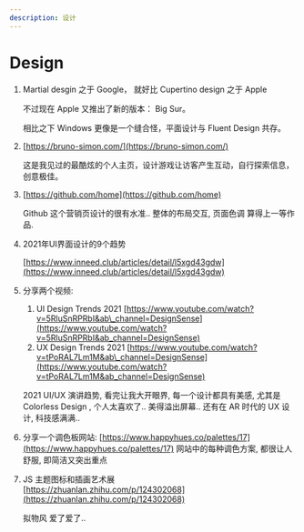 ```yaml
---
description: 设计
---
```


# Design

1. Martial desgin 之于 Google， 就好比 Cupertino design 之于 Apple

   不过现在 Apple 又推出了新的版本： Big Sur。

   相比之下 Windows 更像是一个缝合怪，平面设计与 Fluent Design 共存。

2. [https://bruno-simon.com/](https://bruno-simon.com/)

   这是我见过的最酷炫的个人主页，设计游戏让访客产生互动，自行探索信息，创意极佳。

3. [https://github.com/home](https://github.com/home) 

   Github 这个营销页设计的很有水准.. 整体的布局交互, 页面色调 算得上一等作品.

4. 2021年UI界面设计的9个趋势

   [https://www.inneed.club/articles/detail/l5xgd43gdw](https://www.inneed.club/articles/detail/l5xgd43gdw)

5. 分享两个视频:

   1. UI Design Trends 2021 [https://www.youtube.com/watch?v=5RluSnRPRbI&ab\_channel=DesignSense](https://www.youtube.com/watch?v=5RluSnRPRbI&ab_channel=DesignSense)
   2. UX Design Trends 2021 [https://www.youtube.com/watch?v=tPoRAL7Lm1M&ab\_channel=DesignSense](https://www.youtube.com/watch?v=tPoRAL7Lm1M&ab_channel=DesignSense)

   2021 UI/UX 演讲趋势, 看完让我大开眼界, 每一个设计都具有美感, 尤其是 Colorless Design , 个人太喜欢了.. 美得溢出屏幕.. 还有在 AR 时代的 UX 设计, 科技感满满..

6. 分享一个调色板网站: [https://www.happyhues.co/palettes/17](https://www.happyhues.co/palettes/17)  网站中的每种调色方案, 都很让人舒服, 即简洁又突出重点
7. JS 主题图标和插画艺术展   
   [https://zhuanlan.zhihu.com/p/124302068](https://zhuanlan.zhihu.com/p/124302068)

   拟物风 爱了爱了..

